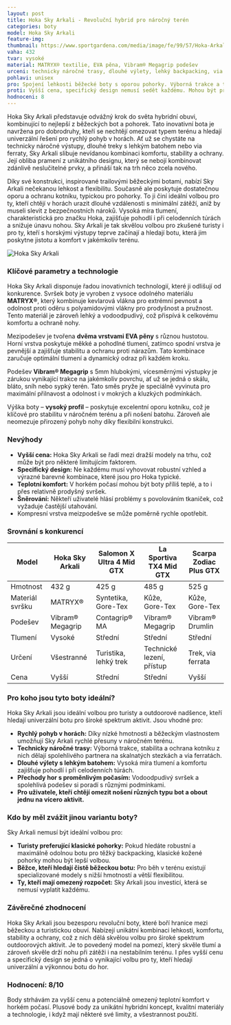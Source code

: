 ```yaml
---
layout: post
title: Hoka Sky Arkali - Revoluční hybrid pro náročný terén
categories: boty
model: Hoka Sky Arkali
feature-img: 
thumbnail: https://www.sportgardena.com/media/image/fe/99/57/Hoka-Arkali-Black-Cyan-Citrus-Lateral.jpg
vaha: 432
tvar: vysoké
material: MATRYX® textilie, EVA pěna, Vibram® Megagrip podešev
urceni: technicky náročné trasy, dlouhé výlety, lehký backpacking, via ferraty
pohlavi: unisex
pro: Spojení lehkosti běžecké boty s oporou pohorky. Výborná trakce a tlumení.
proti: Vyšší cena, specifický design nemusí sedět každému. Mohou být příliš teplé v horkém počasí.
hodnoceni: 8
---
```



Hoka Sky Arkali představuje odvážný krok do světa hybridní obuvi, kombinující to nejlepší z běžeckých bot a pohorek. Tato inovativní bota je navržena pro dobrodruhy, kteří se nechtějí omezovat typem terénu a hledají univerzální řešení pro rychlý pohyb v horách. Ať už se chystáte na technicky náročné výstupy, dlouhé treky s lehkým batohem nebo via ferraty, Sky Arkali slibuje nevídanou kombinaci komfortu, stability a ochrany. Její obliba pramení z unikátního designu, který se nebojí kombinovat zdánlivě neslučitelné prvky, a přináší tak na trh něco zcela nového.

Díky své konstrukci, inspirované trailovými běžeckými botami, nabízí Sky Arkali nečekanou lehkost a flexibilitu. Současně ale poskytuje dostatečnou oporu a ochranu kotníku, typickou pro pohorky. To ji činí ideální volbou pro ty, kteří chtějí v horách urazit dlouhé vzdálenosti s minimální zátěží, aniž by museli slevit z bezpečnostních nároků. Vysoká míra tlumení, charakteristická pro značku Hoka, zajišťuje pohodlí i při celodenních túrách a snižuje únavu nohou. Sky Arkali je tak skvělou volbou pro zkušené turisty i pro ty, kteří s horskými výstupy teprve začínají a hledají botu, která jim poskytne jistotu a komfort v jakémkoliv terénu.

![Hoka Sky Arkali](https://res.cloudinary.com/dvwv5cne3/image/fetch/w_auto,h_450,c_fill,g_auto,f_auto,q_auto/https://www.sportgardena.com/media/image/fe/99/57/Hoka-Arkali-Black-Cyan-Citrus-Lateral.jpg)

### Klíčové parametry a technologie

Hoka Sky Arkali disponuje řadou inovativních technologií, které ji odlišují od konkurence. Svršek boty je vyroben z vysoce odolného materiálu **MATRYX®**, který kombinuje kevlarová vlákna pro extrémní pevnost a odolnost proti oděru s polyamidovými vlákny pro prodyšnost a pružnost. Tento materiál je zároveň lehký a vodoodpudivý, což přispívá k celkovému komfortu a ochraně nohy.

Mezipodešev je tvořena **dvěma vrstvami EVA pěny** s různou hustotou. Horní vrstva poskytuje měkké a pohodlné tlumení, zatímco spodní vrstva je pevnější a zajišťuje stabilitu a ochranu proti nárazům. Tato kombinace zaručuje optimální tlumení a dynamický odraz při každém kroku.

Podešev **Vibram® Megagrip** s 5mm hlubokými, vícesměrnými výstupky je zárukou vynikající trakce na jakémkoliv povrchu, ať už se jedná o skálu, bláto, sníh nebo sypký terén. Tato směs pryže je speciálně vyvinuta pro maximální přilnavost a odolnost i v mokrých a kluzkých podmínkách.

Výška boty – **vysoký profil** – poskytuje excelentní oporu kotníku, což je klíčové pro stabilitu v náročném terénu a při nošení batohu. Zároveň ale neomezuje přirozený pohyb nohy díky flexibilní konstrukci.

### Nevýhody

*   **Vyšší cena:** Hoka Sky Arkali se řadí mezi dražší modely na trhu, což může být pro některé limitujícím faktorem.
*   **Specifický design:** Ne každému musí vyhovovat robustní vzhled a výrazné barevné kombinace, které jsou pro Hoka typické.
*   **Teplotní komfort:** V horkém počasí mohou být boty příliš teplé, a to i přes relativně prodyšný svršek.
*   **Šněrování:** Někteří uživatelé hlásí problémy s povolováním tkaniček, což vyžaduje častější utahování.
* Kompresní vrstva meizpodešve se může poměrně rychle opotřebit.

### Srovnání s konkurencí

| Model             | Hoka Sky Arkali | Salomon X Ultra 4 Mid GTX | La Sportiva TX4 Mid GTX | Scarpa Zodiac Plus GTX |
| ----------------- | --------------- | ------------------------- | ------------------------ | ---------------------- |
| Hmotnost          | 432 g           | 425 g                     | 485 g                    | 525 g                  |
| Materiál svršku   | MATRYX®         | Syntetika, Gore-Tex      | Kůže, Gore-Tex           | Kůže, Gore-Tex        |
| Podešev           | Vibram® Megagrip | Contagrip® MA             | Vibram® Megagrip         | Vibram® Drumlin        |
| Tlumení          | Vysoké          | Střední                   | Střední                   | Střední                |
| Určení           | Všestranné      | Turistika, lehký trek  | Technické lezení, přístup | Trek, via ferrata      |
| Cena             | Vyšší           | Střední                   | Střední                  | Vyšší                  |

### Pro koho jsou tyto boty ideální?

Hoka Sky Arkali jsou ideální volbou pro turisty a outdoorové nadšence, kteří hledají univerzální botu pro široké spektrum aktivit. Jsou vhodné pro:

*   **Rychlý pohyb v horách:** Díky nízké hmotnosti a běžeckým vlastnostem umožňují Sky Arkali rychlé přesuny v náročném terénu.
*   **Technicky náročné trasy:** Výborná trakce, stabilita a ochrana kotníku z nich dělají spolehlivého partnera na skalnatých stezkách a via ferratách.
*   **Dlouhé výlety s lehkým batohem:** Vysoká míra tlumení a komfortu zajišťuje pohodlí i při celodenních túrách.
*   **Přechody hor s proměnlivým počasím:** Vodoodpudivý svršek a spolehlivá podešev si poradí s různými podmínkami.
*   **Pro uživatele, kteří chtějí omezit nošení různých typu bot a obout jednu na vícero aktivit.**

### Kdo by měl zvážit jinou variantu boty?

Sky Arkali nemusí být ideální volbou pro:

*   **Turisty preferující klasické pohorky:** Pokud hledáte robustní a maximálně odolnou botu pro těžký backpacking, klasické kožené pohorky mohou být lepší volbou.
*   **Běžce, kteří hledají čistě běžeckou botu:** Pro běh v terénu existují specializované modely s nižší hmotností a větší flexibilitou.
*   **Ty, kteří mají omezený rozpočet:** Sky Arkali jsou investicí, která se nemusí vyplatit každému.

### Závěrečné zhodnocení

Hoka Sky Arkali jsou bezesporu revoluční boty, které boří hranice mezi běžeckou a turistickou obuví. Nabízejí unikátní kombinaci lehkosti, komfortu, stability a ochrany, což z nich dělá skvělou volbu pro široké spektrum outdoorových aktivit. Je to povedený model na pomezí, který skvěle tlumí a zároveň skvěle drží nohu při zátěži i na nestabilním terénu. I přes vyšší cenu a specifický design se jedná o vynikající volbu pro ty, kteří hledají univerzální a výkonnou botu do hor.

### **Hodnocení:** 8/10

Body strhávám za vyšší cenu a potenciálně omezený teplotní komfort v horkém počasí.
Plusové body za unikátní hybridní koncept, kvalitní materiály a technologie, i když mají některé své limity, a všestrannost použití.